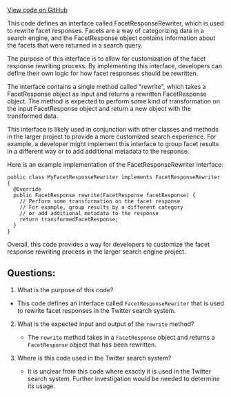 [View code on GitHub](https://github.com/misbahsy/the-algorithm/src/java/com/twitter/search/core/earlybird/facets/FacetResponseRewriter.java)

This code defines an interface called FacetResponseRewriter, which is used to rewrite facet responses. Facets are a way of categorizing data in a search engine, and the FacetResponse object contains information about the facets that were returned in a search query. 

The purpose of this interface is to allow for customization of the facet response rewriting process. By implementing this interface, developers can define their own logic for how facet responses should be rewritten. 

The interface contains a single method called "rewrite", which takes a FacetResponse object as input and returns a rewritten FacetResponse object. The method is expected to perform some kind of transformation on the input FacetResponse object and return a new object with the transformed data. 

This interface is likely used in conjunction with other classes and methods in the larger project to provide a more customized search experience. For example, a developer might implement this interface to group facet results in a different way or to add additional metadata to the response. 

Here is an example implementation of the FacetResponseRewriter interface:

```
public class MyFacetResponseRewriter implements FacetResponseRewriter {
  @Override
  public FacetResponse rewrite(FacetResponse facetResponse) {
    // Perform some transformation on the facet response
    // For example, group results by a different category
    // or add additional metadata to the response
    return transformedFacetResponse;
  }
}
```

Overall, this code provides a way for developers to customize the facet response rewriting process in the larger search engine project.
## Questions: 
 1. What is the purpose of this code?
   - This code defines an interface called `FacetResponseRewriter` that is used to rewrite facet responses in the Twitter search system.

2. What is the expected input and output of the `rewrite` method?
   - The `rewrite` method takes in a `FacetResponse` object and returns a `FacetResponse` object that has been rewritten.

3. Where is this code used in the Twitter search system?
   - It is unclear from this code where exactly it is used in the Twitter search system. Further investigation would be needed to determine its usage.